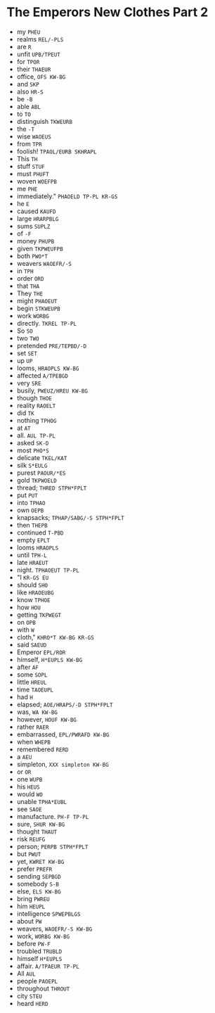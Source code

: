 # The Emperors New Clothes Part 2

* my `PHEU`
* realms `REL/-PLS`
* are `R`
* unfit `UPB/TPEUT`
* for `TPOR`
* their `THAEUR`
* office, `OFS KW-BG`
* and `SKP`
* also `HR-S`
* be `-B`
* able `ABL`
* to `TO`
* distinguish `TKWEURB`
* the `-T`
* wise `WAOEUS`
* from `TPR`
* foolish! `TPAOL/EURB SKHRAPL`
* This `TH`
* stuff `STUF`
* must `PHUFT`
* woven `WOEFPB`
* me `PHE`
* immediately." `PHAOELD TP-PL KR-GS`
* he `E`
* caused `KAUFD`
* large `HRARPBLG`
* sums `SUPLZ`
* of `-F`
* money `PHUPB`
* given `TKPWEUFPB`
* both `PWO*T`
* weavers `WAOEFR/-S`
* in `TPH`
* order `ORD`
* that `THA`
* They `THE`
* might `PHAOEUT`
* begin `STKWEUPB`
* work `WORBG`
* directly. `TKREL TP-PL`
* So `SO`
* two `TWO`
* pretended `PRE/TEPBD/-D`
* set `SET`
* up `UP`
* looms, `HRAOPLS KW-BG`
* affected `A/TPEBGD`
* very `SRE`
* busily, `PWEUZ/HREU KW-BG`
* though `THOE`
* reality `RAOELT`
* did `TK`
* nothing `TPHOG`
* at `AT`
* all. `AUL TP-PL`
* asked `SK-D`
* most `PHO*S`
* delicate `TKEL/KAT`
* silk `S*EULG`
* purest `PAOUR/*ES`
* gold `TKPWOELD`
* thread; `THRED STPH*FPLT`
* put `PUT`
* into `TPHAO`
* own `OEPB`
* knapsacks; `TPHAP/SABG/-S STPH*FPLT`
* then `THEPB`
* continued `T-PBD`
* empty `EPLT`
* looms `HRAOPLS`
* until `TPH-L`
* late `HRAEUT`
* night. `TPHAOEUT TP-PL`
* "I `KR-GS EU`
* should `SHO`
* like `HRAOEUBG`
* know `TPHOE`
* how `HOU`
* getting `TKPWEGT`
* on `OPB`
* with `W`
* cloth," `KHRO*T KW-BG KR-GS`
* said `SAEUD`
* Emperor `EPL/ROR`
* himself, `H*EUPLS KW-BG`
* after `AF`
* some `SOPL`
* little `HREUL`
* time `TAOEUPL`
* had `H`
* elapsed; `AOE/HRAPS/-D STPH*FPLT`
* was, `WA KW-BG`
* however, `HOUF KW-BG`
* rather `RAER`
* embarrassed, `EPL/PWRAFD KW-BG`
* when `WHEPB`
* remembered `RERD`
* a `AEU`
* simpleton, `XXX simpleton KW-BG`
* or `OR`
* one `WUPB`
* his `HEUS`
* would `WO`
* unable `TPHA*EUBL`
* see `SAOE`
* manufacture. `PH-F TP-PL`
* sure, `SHUR KW-BG`
* thought `THAUT`
* risk `REUFG`
* person; `PERPB STPH*FPLT`
* but `PWUT`
* yet, `KWRET KW-BG`
* prefer `PREFR`
* sending `SEPBGD`
* somebody `S-B`
* else, `ELS KW-BG`
* bring `PWREU`
* him `HEUPL`
* intelligence `SPWEPBLGS`
* about `PW`
* weavers, `WAOEFR/-S KW-BG`
* work, `WORBG KW-BG`
* before `PW-F`
* troubled `TRUBLD`
* himself `H*EUPLS`
* affair. `A/TPAEUR TP-PL`
* All `AUL`
* people `PAOEPL`
* throughout `THROUT`
* city `STEU`
* heard `HERD`
